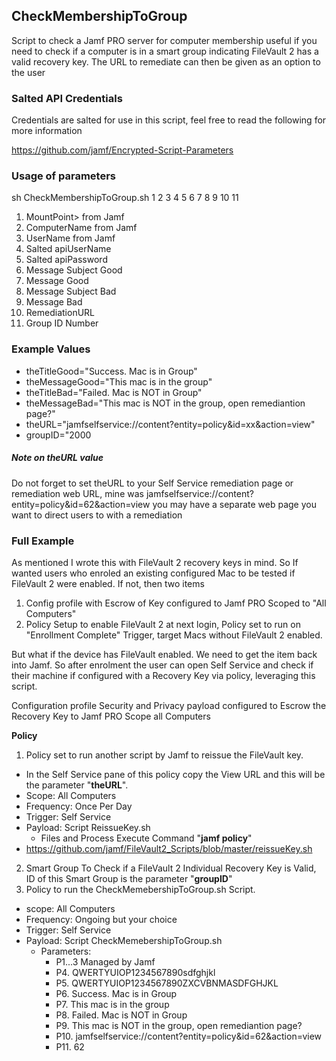 ## CheckMembershipToGroup
Script to check a Jamf PRO server for computer membership useful if you need to check if a computer is in a  smart group indicating FileVault 2 has a valid recovery key. The URL to remediate can then be given as an option to the user

### Salted API Credentials
Credentials are salted for use in this script, feel free to read the following for more information

https://github.com/jamf/Encrypted-Script-Parameters

### Usage of parameters
sh CheckMembershipToGroup.sh 1 2 3 4 5 6 7 8 9 10 11
1. MountPoint> 	from Jamf
2. ComputerName 	from Jamf
3. UserName 		from Jamf
4. Salted apiUserName
5. Salted apiPassword
6. Message Subject Good
7. Message Good
8. Message Subject Bad
9. Message Bad
10. RemediationURL
11. Group ID Number
  
### Example Values
- theTitleGood="Success. Mac is in Group"
- theMessageGood="This mac is in the group"
- theTitleBad="Failed. Mac is NOT in Group"
- theMessageBad="This mac is NOT in the group, open remediantion page?"
- theURL="jamfselfservice://content?entity=policy&id=xx&action=view"
- groupID="2000

##### Note on theURL value
Do not forget to set theURL to your Self Service remediation page or remediation web URL, mine was
jamfselfservice://content?entity=policy&id=62&action=view
you may have a separate web page you want to direct users to with a remediation

### Full Example
As mentioned I wrote this with FileVault 2 recovery keys in mind. So If wanted users who enroled an existing configured Mac to be tested if FileVault 2 were enabled. If not, then two items
1. Config profile with Escrow of Key configured to Jamf PRO Scoped to "All Computers"
2. Policy Setup to enable FileVault 2 at next login, Policy set to run on "Enrollment Complete" Trigger, target Macs without FileVault 2 enabled.

But what if the device has FileVault enabled. We need to get the item back into Jamf. So after enrolment the user can open Self Service and check if their machine if configured with a Recovery Key via policy, leveraging this script.

Configuration profile
Security and Privacy payload configured to Escrow the Recovery Key to Jamf PRO Scope all Computers

**Policy**
1. Policy set to run another script by Jamf to reissue the FileVault key.
  - In the Self Service pane of this policy copy the View URL and this will be the parameter "__theURL__".
  - Scope: All Computers
  - Frequency: Once Per Day
  - Trigger: Self Service
  - Payload:  Script ReissueKey.sh
    - Files and Process Execute Command "**jamf policy**"
  - https://github.com/jamf/FileVault2_Scripts/blob/master/reissueKey.sh
2. Smart Group
  To Check if a FileVault 2 Individual Recovery Key is Valid, ID of this Smart Group is the parameter "__groupID__"
3. Policy to run the CheckMemebershipToGroup.sh Script.
- scope:      All Computers
- Frequency:  Ongoing but your choice  
- Trigger:    Self Service
- Payload:    Script CheckMemebershipToGroup.sh
  - Parameters:
    - P1...3 Managed by Jamf
    - P4. QWERTYUIOP1234567890sdfghjkl
    - P5. QWERTYUIOP1234567890ZXCVBNMASDFGHJKL
    - P6. Success. Mac is in Group
    - P7. This mac is in the group
    - P8. Failed. Mac is NOT in Group
    - P9. This mac is NOT in the group, open remediantion page?
    - P10. jamfselfservice://content?entity=policy&id=62&action=view
    - P11. 62

